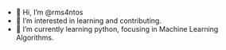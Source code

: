 - 👋 Hi, I’m @rms4ntos
- 👀 I’m interested in learning and contributing.
- 🌱 I’m currently learning python, focusing in Machine Learning Algorithms.

<!---
rms4ntos/rms4ntos is a ✨ special ✨ repository because its `README.md` (this file) appears on your GitHub profile.
You can click the Preview link to take a look at your changes.
--->
